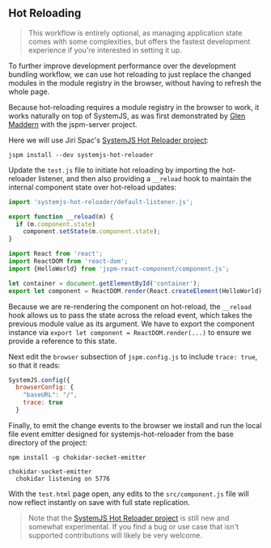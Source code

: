 ## Hot Reloading

> This workflow is entirely optional, as managing application state comes with some complexities, but offers the fastest development experience if you're interested in setting it up.

To further improve development performance over the development bundling workflow, we can use hot reloading to just replace the changed modules in the module registry in the browser,
without having to refresh the whole page.

Because hot-reloading requires a module registry in the browser to work, it works naturally on top of SystemJS,
as was first demonstrated by [Glen Maddern](https://twitter.com/glenmaddern) with the jspm-server project.

Here we will use Jiri Spac's [SystemJS Hot Reloader project](https://github.com/capaj/systemjs-hot-reloader):

```
jspm install --dev systemjs-hot-reloader
```

Update the `test.js` file to initiate hot reloading by importing the hot-reloader listener, and then also providing a `__reload` hook
to maintain the internal component state over hot-reload updates:

```javascript
import 'systemjs-hot-reloader/default-listener.js';

export function __reload(m) {
  if (m.component.state)
    component.setState(m.component.state);
}

import React from 'react';
import ReactDOM from 'react-dom';
import {HelloWorld} from 'jspm-react-component/component.js';

let container = document.getElementById('container');
export let component = ReactDOM.render(React.createElement(HelloWorld), container);
```

Because we are re-rendering the component on hot-reload, the `__reload` hook allows us to pass the state across
the reload event, which takes the previous module value as its argument. We have to export the component instance
via `export let component = ReactDOM.render(...)` to ensure we provide a reference to this state.

Next edit the `browser` subsection of `jspm.config.js` to include `trace: true`, so that it reads:

```javascript
SystemJS.config({
  browserConfig: {
    "baseURL": "/",
    trace: true
  }
```

Finally, to emit the change events to the browser we install and run the local file event
emitter designed for systemjs-hot-reloader from the base directory of the project:

```
npm install -g chokidar-socket-emitter
```

```
chokidar-socket-emitter
  chokidar listening on 5776
```

With the `test.html` page open, any edits to the `src/component.js` file will now reflect instantly on save with full
state replication.

> Note that the [SystemJS Hot Reloader project](https://github.com/capaj/systemjs-hot-reloader) is still new
  and somewhat experimental. If you find a bug or use case that isn't supported contributions will likely be very welcome.
